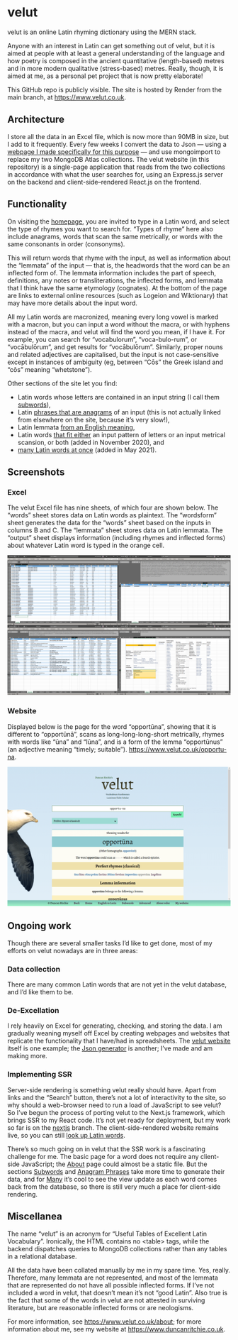 # velut
velut is an online Latin rhyming dictionary using the MERN stack.

Anyone with an interest in Latin can get something out of velut, but it is aimed at people with at least a general understanding of the language and how poetry is composed in the ancient quantitative (length-based) metres and in more modern qualitative (stress-based) metres. Really, though, it is aimed at me, as a personal pet project that is now pretty elaborate!

This GitHub repo is publicly visible. The site is hosted by Render from the main branch, at https://www.velut.co.uk.

## Architecture
I store all the data in an Excel file, which is now more than 90MB in size, but I add to it frequently. Every few weeks I convert the data to Json — using a [webpage I made specifically for this purpose](https://github.com/DuncanRitchie/velut-json-generator) — and use mongoimport to replace my two MongoDB Atlas collections. The velut website (in this repository) is a single-page application that reads from the two collections in accordance with what the user searches for, using an Express.js server on the backend and client-side–rendered React.js on the frontend.

## Functionality
On visiting the [homepage](https://www.velut.co.uk), you are invited to type in a Latin word, and select the type of rhymes you want to search for. “Types of rhyme” here also include anagrams, words that scan the same metrically, or words with the same consonants in order (consonyms).

This will return words that rhyme with the input, as well as information about the “lemmata” of the input — that is, the headwords that the word can be an inflected form of. The lemmata information includes the part of speech, definitions, any notes or transliterations, the inflected forms, and lemmata that I think have the same etymology (cognates). At the bottom of the page are links to external online resources (such as Logeion and Wiktionary) that may have more details about the input word.

All my Latin words are macronized, meaning every long vowel is marked with a macron, but you can input a word without the macra, or with hyphens instead of the macra, and velut will find the word you mean, if I have it. For example, you can search for “vocabulorum”, “voca-bulo-rum”, or “vocābulōrum”, and get results for “vocābulōrum”. Similarly, proper nouns and related adjectives are capitalised, but the input is not case-sensitive except in instances of ambiguity (eg, between “Cōs” the Greek island and “cōs” meaning “whetstone”).

Other sections of the site let you find:
* Latin words whose letters are contained in an input string (I call them [subwords](https://www.velut.co.uk/subwords)),
* Latin [phrases that are anagrams](https://www.velut.co.uk/anagramphrases) of an input (this is not actually linked from elsewhere on the site, because it’s very slow!),
* Latin lemmata [from an English meaning](https://www.velut.co.uk/english),
* Latin words [that fit either](https://www.velut.co.uk/advanced) an input pattern of letters or an input metrical scansion, or both (added in November 2020), and
* [many Latin words at once](https://www.velut.co.uk/many) (added in May 2021).

## Screenshots
### Excel
The velut Excel file has nine sheets, of which four are shown below. The “words” sheet stores data on Latin words as plaintext. The “wordsform” sheet generates the data for the “words” sheet based on the inputs in columns B and C. The “lemmata” sheet stores data on Latin lemmata. The “output” sheet displays information (including rhymes and inflected forms) about whatever Latin word is typed in the orange cell.

![Composite screenshot of four Excel sheets](https://github.com/DuncanRitchie/velut-screenshots/blob/main/compressed/velut-excel-4sheets.png)

### Website
Displayed below is the page for the word “opportūna”, showing that it is different to “opportūnā”, scans as long-long-long-short metrically, rhymes with words like “ūna” and “lūna”, and is a form of the lemma “opportūnus” (an adjective meaning “timely; suitable”). https://www.velut.co.uk/opportu-na.

![“opportūna” on velut](https://github.com/DuncanRitchie/velut-screenshots/blob/main/compressed/velut-web-opportuna.png)

## Ongoing work
Though there are several smaller tasks I’d like to get done, most of my efforts on velut nowadays are in three areas:

### Data collection
There are many common Latin words that are not yet in the velut database, and I’d like them to be.

### De-Excellation
I rely heavily on Excel for generating, checking, and storing the data. I am gradually weaning myself off Excel by creating webpages and websites that replicate the functionality that I have/had in spreadsheets. The [velut website](https://www.velut.co.uk) itself is one example; the [Json generator](https://www.github.com/DuncanRitchie/velut-json-generator) is another; I’ve made and am making more.

### Implementing SSR
Server-side rendering is something velut really should have. Apart from links and the “Search” button, there’s not a lot of interactivity to the site, so why should a web-browser need to run a load of JavaScript to see velut? So I’ve begun the process of porting velut to the Next.js framework, which brings SSR to my React code. It’s not yet ready for deployment, but my work so far is on the [nextjs](https://github.com/DuncanRitchie/velut/tree/nextjs) branch. The client-side–rendered website remains live, so you can still [look up Latin words](https://www.velut.co.uk).

There’s so much going on in velut that the SSR work is a fascinating challenge for me. The basic page for a word does not require any client-side JavaScript; the [About](https://www.velut.co.uk/about) page could almost be a static file. But the sections [Subwords](https://www.velut.co.uk/subwords) and [Anagram Phrases](https://www.velut.co.uk/anagramphrases) take more time to generate their data, and for [Many](https://www.velut.co.uk/many) it’s cool to see the view update as each word comes back from the database, so there is still very much a place for client-side rendering.

## Miscellanea
The name “velut” is an acronym for “Useful Tables of Excellent Latin Vocabulary”. Ironically, the HTML contains no &lt;table&gt; tags, while the backend dispatches queries to MongoDB collections rather than any tables in a relational database.

All the data have been collated manually by me in my spare time. Yes, really. Therefore, many lemmata are not represented, and most of the lemmata that are represented do not have all possible inflected forms. If I’ve not included a word in velut, that doesn’t mean it’s not “good Latin”. Also true is the fact that some of the words in velut are not attested in surviving literature, but are reasonable inflected forms or are neologisms.

For more information, see https://www.velut.co.uk/about; for more information about me, see my website at https://www.duncanritchie.co.uk.
